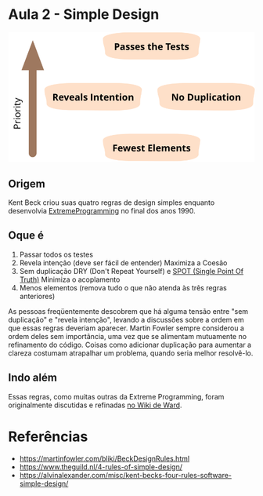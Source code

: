 # Aula 2 - Simple Design
![Simple Design](assets/4_beckDesignRules.png)

## Origem
Kent Beck criou suas quatro regras de design simples enquanto desenvolvia [ExtremeProgramming](https://www.goodreads.com/book/show/67833.Extreme_Programming_Explained?from_search=true&from_srp=true&qid=SkRAXl58C7&rank=1) no final dos anos 1990.

## Oque é
1. Passar todos os testes
2. Revela intenção (deve ser fácil de entender) Maximiza a Coesão
3. Sem duplicação DRY (Don't Repeat Yourself) e [SPOT (Single Point Of Truth)](http://www.catb.org/~esr/writings/taoup/html/ch04s02.html#spot_rule) Minimiza o acoplamento
4. Menos elementos (remova tudo o que não atenda às três regras anteriores)

As pessoas freqüentemente descobrem que há alguma tensão entre "sem duplicação" e "revela intenção", levando a discussões sobre a ordem em que essas regras deveriam aparecer. Martin Fowler sempre considerou a ordem deles sem importância, uma vez que se alimentam mutuamente no refinamento do código. Coisas como adicionar duplicação para aumentar a clareza costumam atrapalhar um problema, quando seria melhor resolvê-lo.

## Indo além
Essas regras, como muitas outras da Extreme Programming, foram originalmente discutidas e refinadas [no Wiki de Ward](http://c2.com/cgi/wiki?XpSimplicityRules).

# Referências
* https://martinfowler.com/bliki/BeckDesignRules.html
* https://www.theguild.nl/4-rules-of-simple-design/
* https://alvinalexander.com/misc/kent-becks-four-rules-software-simple-design/